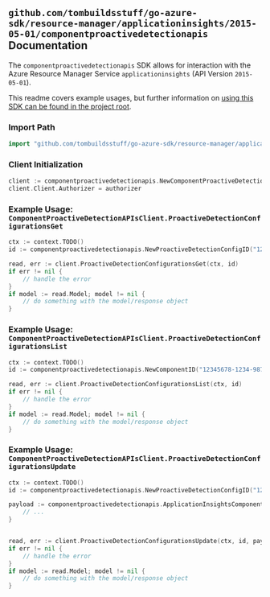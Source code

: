 
## `github.com/tombuildsstuff/go-azure-sdk/resource-manager/applicationinsights/2015-05-01/componentproactivedetectionapis` Documentation

The `componentproactivedetectionapis` SDK allows for interaction with the Azure Resource Manager Service `applicationinsights` (API Version `2015-05-01`).

This readme covers example usages, but further information on [using this SDK can be found in the project root](https://github.com/tombuildsstuff/go-azure-sdk/tree/main/docs).

### Import Path

```go
import "github.com/tombuildsstuff/go-azure-sdk/resource-manager/applicationinsights/2015-05-01/componentproactivedetectionapis"
```


### Client Initialization

```go
client := componentproactivedetectionapis.NewComponentProactiveDetectionAPIsClientWithBaseURI("https://management.azure.com")
client.Client.Authorizer = authorizer
```


### Example Usage: `ComponentProactiveDetectionAPIsClient.ProactiveDetectionConfigurationsGet`

```go
ctx := context.TODO()
id := componentproactivedetectionapis.NewProactiveDetectionConfigID("12345678-1234-9876-4563-123456789012", "example-resource-group", "componentValue", "configurationIdValue")

read, err := client.ProactiveDetectionConfigurationsGet(ctx, id)
if err != nil {
	// handle the error
}
if model := read.Model; model != nil {
	// do something with the model/response object
}
```


### Example Usage: `ComponentProactiveDetectionAPIsClient.ProactiveDetectionConfigurationsList`

```go
ctx := context.TODO()
id := componentproactivedetectionapis.NewComponentID("12345678-1234-9876-4563-123456789012", "example-resource-group", "componentValue")

read, err := client.ProactiveDetectionConfigurationsList(ctx, id)
if err != nil {
	// handle the error
}
if model := read.Model; model != nil {
	// do something with the model/response object
}
```


### Example Usage: `ComponentProactiveDetectionAPIsClient.ProactiveDetectionConfigurationsUpdate`

```go
ctx := context.TODO()
id := componentproactivedetectionapis.NewProactiveDetectionConfigID("12345678-1234-9876-4563-123456789012", "example-resource-group", "componentValue", "configurationIdValue")

payload := componentproactivedetectionapis.ApplicationInsightsComponentProactiveDetectionConfiguration{
	// ...
}


read, err := client.ProactiveDetectionConfigurationsUpdate(ctx, id, payload)
if err != nil {
	// handle the error
}
if model := read.Model; model != nil {
	// do something with the model/response object
}
```
